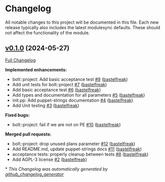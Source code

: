 # Changelog

All notable changes to this project will be documented in this file.
Each new release typically also includes the latest modulesync defaults.
These should not affect the functionality of the module.

## [v0.1.0](https://github.com/voxpupuli/puppet-bolt/tree/v0.1.0) (2024-05-27)

[Full Changelog](https://github.com/voxpupuli/puppet-bolt/compare/4b4c88b6ad8eadab239d3a78f4931a80bd03aea2...v0.1.0)

**Implemented enhancements:**

- bolt::project: Add basic acceptance test [\#9](https://github.com/voxpupuli/puppet-bolt/pull/9) ([bastelfreak](https://github.com/bastelfreak))
- Add unit  tests for bolt::project [\#7](https://github.com/voxpupuli/puppet-bolt/pull/7) ([bastelfreak](https://github.com/bastelfreak))
- Add basic acceptance test [\#6](https://github.com/voxpupuli/puppet-bolt/pull/6) ([bastelfreak](https://github.com/bastelfreak))
- Add types and documentation for all parameters [\#5](https://github.com/voxpupuli/puppet-bolt/pull/5) ([bastelfreak](https://github.com/bastelfreak))
- init.pp: Add puppet-strings documentation [\#4](https://github.com/voxpupuli/puppet-bolt/pull/4) ([bastelfreak](https://github.com/bastelfreak))
- Add Unit testing [\#3](https://github.com/voxpupuli/puppet-bolt/pull/3) ([bastelfreak](https://github.com/bastelfreak))

**Fixed bugs:**

- bolt::project: fail if we are not on PE [\#10](https://github.com/voxpupuli/puppet-bolt/pull/10) ([bastelfreak](https://github.com/bastelfreak))

**Merged pull requests:**

- bolt::project: drop unused plans parameter [\#12](https://github.com/voxpupuli/puppet-bolt/pull/12) ([bastelfreak](https://github.com/bastelfreak))
- Add README.md, update puppet-strings docs [\#11](https://github.com/voxpupuli/puppet-bolt/pull/11) ([bastelfreak](https://github.com/bastelfreak))
- acceptance tests: properly cleanup between tests [\#8](https://github.com/voxpupuli/puppet-bolt/pull/8) ([bastelfreak](https://github.com/bastelfreak))
- Add AGPL-3 license [\#2](https://github.com/voxpupuli/puppet-bolt/pull/2) ([bastelfreak](https://github.com/bastelfreak))



\* *This Changelog was automatically generated by [github_changelog_generator](https://github.com/github-changelog-generator/github-changelog-generator)*
